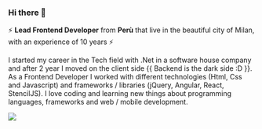 ### Hi there 👋

<!--
**grandemayta/grandemayta** is a ✨ _special_ ✨ repository because its `README.md` (this file) appears on your GitHub profile.
-->

:zap:  **Lead Frontend Developer** from **Perù** that live in the beautiful city of Milan, with an experience of 10 years :zap:

I started my career in the Tech field with .Net in a software house company and after 2 year I moved on the client side {{ Backend is the dark side :D }}. As a Frontend Developer I worked with different technologies (Html, Css and Javascript) and frameworks / libraries (jQuery, Angular, React, StencilJS).
I love coding and learning new things about programming languages, frameworks and web / mobile development.

<img src="https://user-images.githubusercontent.com/6887120/87022846-57007a80-c1d7-11ea-8aa0-3146fe52b247.jpg">
